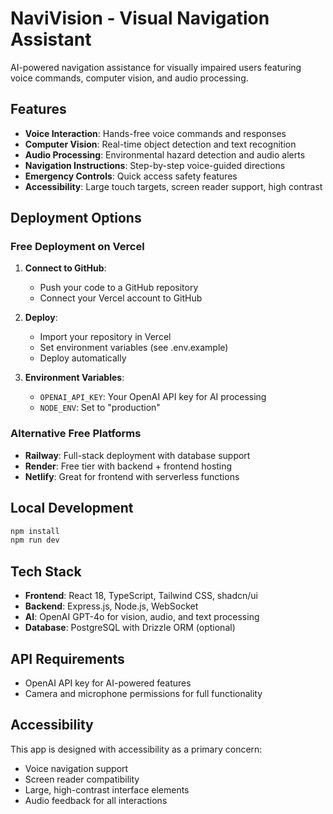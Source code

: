 # NaviVision - Visual Navigation Assistant

AI-powered navigation assistance for visually impaired users featuring voice commands, computer vision, and audio processing.

## Features

- **Voice Interaction**: Hands-free voice commands and responses
- **Computer Vision**: Real-time object detection and text recognition
- **Audio Processing**: Environmental hazard detection and audio alerts
- **Navigation Instructions**: Step-by-step voice-guided directions
- **Emergency Controls**: Quick access safety features
- **Accessibility**: Large touch targets, screen reader support, high contrast

## Deployment Options

### Free Deployment on Vercel

1. **Connect to GitHub**:
   - Push your code to a GitHub repository
   - Connect your Vercel account to GitHub

2. **Deploy**:
   - Import your repository in Vercel
   - Set environment variables (see .env.example)
   - Deploy automatically

3. **Environment Variables**:
   - `OPENAI_API_KEY`: Your OpenAI API key for AI processing
   - `NODE_ENV`: Set to "production"

### Alternative Free Platforms

- **Railway**: Full-stack deployment with database support
- **Render**: Free tier with backend + frontend hosting
- **Netlify**: Great for frontend with serverless functions

## Local Development

```bash
npm install
npm run dev
```

## Tech Stack

- **Frontend**: React 18, TypeScript, Tailwind CSS, shadcn/ui
- **Backend**: Express.js, Node.js, WebSocket
- **AI**: OpenAI GPT-4o for vision, audio, and text processing
- **Database**: PostgreSQL with Drizzle ORM (optional)

## API Requirements

- OpenAI API key for AI-powered features
- Camera and microphone permissions for full functionality

## Accessibility

This app is designed with accessibility as a primary concern:
- Voice navigation support
- Screen reader compatibility  
- Large, high-contrast interface elements
- Audio feedback for all interactions